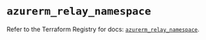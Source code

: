 # `azurerm_relay_namespace`

Refer to the Terraform Registry for docs: [`azurerm_relay_namespace`](https://registry.terraform.io/providers/hashicorp/azurerm/3.91.0/docs/resources/relay_namespace).
